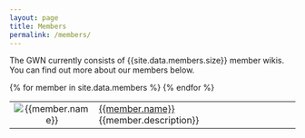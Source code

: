 ```yaml
---
layout: page
title: Members
permalink: /members/
---
```

The GWN currently consists of {{site.data.members.size}} member wikis. You can find out more about our members below.

<table>
{% for member in site.data.members %}
 <tr>
  <td width="20%" style="text-align: center;">
   <img src="{{member.logo}}" alt="{{member.name}}">
  </td>
  <td>
    <a href="{{member.url}}">{{member.name}}</a><br>{{member.description}}
  </td>
 </tr>
{% endfor %}
</table>
